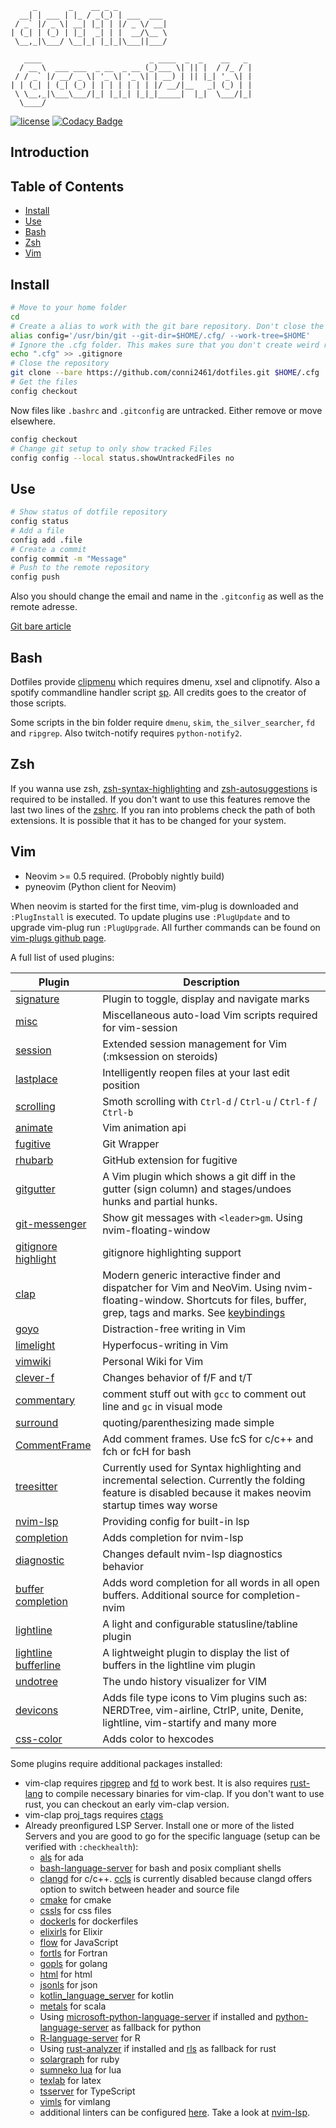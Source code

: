          _       _    __ _ _
      __| | ___ | |_ / _(_) | ___  ___
     / _` |/ _ \| __| |_| | |/ _ \/ __|
    | (_| | (_) | |_|  _| | |  __/\__ \
     \__,_|\___/ \__|_| |_|_|\___||___/

       ____                        _ ____  _  _    __   _
      / __ \  ___ ___  _ __  _ __ (_)___ \| || |  / /_ / |
     / / _` |/ __/ _ \| '_ \| '_ \| | __) | || |_| '_ \| |
    | | (_| | (_| (_) | | | | | | | |/ __/|__   _| (_) | |
     \ \__,_|\___\___/|_| |_|_| |_|_|_____|  |_|  \___/|_|
      \____/

[![license](https://img.shields.io/github/license/conni2461/dotfiles.svg?style=flat-square)](https://github.com/conni2461/dotfiles/blob/master/LICENSE)
[![Codacy Badge](https://api.codacy.com/project/badge/Grade/ef9d3503d02343ac8f6d1c0a7eb25d66)](https://app.codacy.com/app/Conni2461/dotfiles?utm_source=github.com&utm_medium=referral&utm_content=Conni2461/dotfiles&utm_campaign=Badge_Grade_Dashboard)

## Introduction

## Table of Contents

- [Install](#Install)
- [Use](#Use)
- [Bash](#Bash)
- [Zsh](#Zsh)
- [Vim](#Vim)

## Install

```sh
# Move to your home folder
cd
# Create a alias to work with the git bare repository. Don't close the bash session or you have to run this command again.
alias config='/usr/bin/git --git-dir=$HOME/.cfg/ --work-tree=$HOME'
# Ignore the .cfg folder. This makes sure that you don't create weird recursion problems
echo ".cfg" >> .gitignore
# Close the repository
git clone --bare https://github.com/conni2461/dotfiles.git $HOME/.cfg
# Get the files
config checkout
```

Now files like `.bashrc` and `.gitconfig` are untracked. Either remove or move elsewhere.

```sh
config checkout
# Change git setup to only show tracked Files
config config --local status.showUntrackedFiles no
```

## Use

```sh
# Show status of dotfile repository
config status
# Add a file
config add .file
# Create a commit
config commit -m "Message"
# Push to the remote repository
config push
```

Also you should change the email and name in the `.gitconfig` as well as the remote adresse.

[Git bare article](https://www.atlassian.com/git/tutorials/dotfiles)

## Bash

Dotfiles provide [clipmenu](https://github.com/cdown/clipmenu) which requires dmenu, xsel and clipnotify.
Also a spotify commandline handler script [sp](https://gist.github.com/wandernauta/6800547).
All credits goes to the creator of those scripts.

Some scripts in the bin folder require `dmenu`, `skim`, `the_silver_searcher`, `fd` and `ripgrep`.
Also twitch-notify requires `python-notify2`.

## Zsh

If you wanna use zsh, [zsh-syntax-highlighting](https://github.com/zsh-users/zsh-syntax-highlighting) and [zsh-autosuggestions](https://github.com/zsh-users/zsh-autosuggestions) is required to be installed.
If you don't want to use this features remove the last two lines of the [zshrc](.zshrc).
If you ran into problems check the path of both extensions. It is possible that it has to be changed for your system.

## Vim

- Neovim >= 0.5 required. (Probobly nightly build)
- pyneovim (Python client for Neovim)

When neovim is started for the first time, vim-plug is downloaded and `:PlugInstall` is executed.
To update plugins use `:PlugUpdate` and to upgrade vim-plug run `:PlugUpgrade`.
All further commands can be found on [vim-plugs github page](https://github.com/junegunn/vim-plug).

A full list of used plugins:

| Plugin                                                                       | Description                                                                                                                                                                                               |
| ---------------------------------------------------------------------------- | --------------------------------------------------------------------------------------------------------------------------------------------------------------------------------------------------------- |
| [signature](https://github.com/kshenoy/vim-signature)                        | Plugin to toggle, display and navigate marks                                                                                                                                                              |
| [misc](https://github.com/xolox/vim-misc)                                    | Miscellaneous auto-load Vim scripts required for vim-session                                                                                                                                              |
| [session](https://github.com/xolox/vim-session)                              | Extended session management for Vim (:mksession on steroids)                                                                                                                                              |
| [lastplace](https://github.com/farmergreg/vim-lastplace)                     | Intelligently reopen files at your last edit position                                                                                                                                                     |
| [scrolling](https://github.com/psliwka/vim-smoothie)                         | Smoth scrolling with `Ctrl-d` / `Ctrl-u` / `Ctrl-f` / `Ctrl-b`                                                                                                                                            |
| [animate](https://github.com/camspiers/animate.vim)                          | Vim animation api                                                                                                                                                                                         |
| [fugitive](https://github.com/tpope/vim-fugitive)                            | Git Wrapper                                                                                                                                                                                               |
| [rhubarb](https://github.com/tpope/vim-rhubarb)                              | GitHub extension for fugitive                                                                                                                                                                             |
| [gitgutter](https://github.com/airblade/vim-gitgutter)                       | A Vim plugin which shows a git diff in the gutter (sign column) and stages/undoes hunks and partial hunks.                                                                                                |
| [git-messenger](https://github.com/rhysd/git-messenger.vim)                  | Show git messages with `<leader>gm`. Using nvim-floating-window                                                                                                                                           |
| [gitignore highlight](https://github.com/gisphm/vim-gitignore)               | gitignore highlighting support                                                                                                                                                                            |
| [clap](https://github.com/liuchengxu/vim-clap)                               | Modern generic interactive finder and dispatcher for Vim and NeoVim. Using nvim-floating-window. Shortcuts for files, buffer, grep, tags and marks. See [keybindings](.config/nvim/plugins.d/30-clap.vim) |
| [goyo](https://github.com/junegunn/goyo.vim)                                 | Distraction-free writing in Vim                                                                                                                                                                           |
| [limelight](https://github.com/junegunn/limelight.vim)                       | Hyperfocus-writing in Vim                                                                                                                                                                                 |
| [vimwiki](https://github.com/vimwiki/vimwiki)                                | Personal Wiki for Vim                                                                                                                                                                                     |
| [clever-f](https://github.com/rhysd/clever-f.vim)                            | Changes behavior of f/F and t/T                                                                                                                                                                           |
| [commentary](https://github.com/tpope/vim-commentary)                        | comment stuff out with `gcc` to comment out line and `gc` in visual mode                                                                                                                                  |
| [surround](https://github.com/tpope/vim-surround)                            | quoting/parenthesizing made simple                                                                                                                                                                        |
| [CommentFrame](https://github.com/cometsong/CommentFrame.vim)                | Add comment frames. Use <leader>fcS for c/c++ and <leader>fch or <leader>fcH for bash                                                                                                                     |
| [treesitter](https://github.com/nvim-treesitter/nvim-treesitter)             | Currently used for Syntax highlighting and incremental selection. Currently the folding feature is disabled because it makes neovim startup times way worse                                               |
| [nvim-lsp](https://github.com/neovim/nvim-lsp)                               | Providing config for built-in lsp                                                                                                                                                                         |
| [completion](https://github.com/nvim-lua/completion-nvim)                    | Adds completion for nvim-lsp                                                                                                                                                                              |
| [diagnostic](https://github.com/nvim-lua/diagnostic-nvim)                    | Changes default nvim-lsp diagnostics behavior                                                                                                                                                             |
| [buffer completion](https://github.com/steelsojka/completion-buffers)        | Adds word completion for all words in all open buffers. Additional source for completion-nvim                                                                                                             |
| [lightline](https://github.com/itchyny/lightline.vim)                        | A light and configurable statusline/tabline plugin                                                                                                                                                        |
| [lightline bufferline](https://github.com/mengelbrecht/lightline-bufferline) | A lightweight plugin to display the list of buffers in the lightline vim plugin                                                                                                                           |
| [undotree](https://github.com/mbbill/undotree)                               | The undo history visualizer for VIM                                                                                                                                                                       |
| [devicons](https://github.com/ryanoasis/vim-devicons)                        | Adds file type icons to Vim plugins such as: NERDTree, vim-airline, CtrlP, unite, Denite, lightline, vim-startify and many more                                                                           |
| [css-color](https://github.com/ap/vim-css-color)                             | Adds color to hexcodes                                                                                                                                                                                    |

Some plugins require additional packages installed:

- vim-clap requires [ripgrep](https://github.com/BurntSushi/ripgrep) and [fd](https://github.com/sharkdp/fd) to work best. It is also requires [rust-lang](https://github.com/rust-lang/rust) to compile necessary binaries for vim-clap. If you don't want to use rust, you can checkout an early vim-clap version.
- vim-clap proj_tags requires [ctags](https://ctags.io/)
- Already preonfigured LSP Server. Install one or more of the listed Servers and you are good to go for the specific language (setup can be verified with `:checkhealth`):
  - [als](https://github.com/AdaCore/ada_language_server) for ada
  - [bash-language-server](https://github.com/bash-lsp/bash-language-server) for bash and posix compliant shells
  - [clangd](https://clangd.llvm.org/) for c/c++. [ccls](https://github.com/MaskRay/ccls) is currently disabled because clangd offers option to switch between header and source file
  - [cmake](https://github.com/regen100/cmake-language-server) for cmake
  - [cssls](https://github.com/vscode-langservers/vscode-css-languageserver-bin) for css files
  - [dockerls](https://github.com/rcjsuen/dockerfile-language-server-nodejs) for dockerfiles
  - [elixirls](https://github.com/elixir-lsp/elixir-ls) for Elixir
  - [flow](https://github.com/facebook/flow) for JavaScript
  - [fortls](https://github.com/hansec/fortran-language-server) for Fortran
  - [gopls](https://github.com/golang/tools/tree/master/gopls) for golang
  - [html](https://github.com/vscode-langservers/vscode-html-languageserver-bin) for html
  - [jsonls](https://github.com/vscode-langservers/vscode-json-languageserver) for json
  - [kotlin_language_server](https://github.com/fwcd/kotlin-language-server) for kotlin
  - [metals](https://scalameta.org/metals/) for scala
  - Using [microsoft-python-language-server](https://github.com/Microsoft/python-language-server) if installed and [python-language-server](https://github.com/palantir/python-language-server) as fallback for python
  - [R-language-server](https://github.com/REditorSupport/languageserver) for R
  - Using [rust-analyzer](https://github.com/rust-analyzer/rust-analyzer) if installed and [rls](https://github.com/rust-lang/rls) as fallback for rust
  - [solargraph](https://solargraph.org/) for ruby
  - [sumneko lua](https://github.com/sumneko/lua-language-server) for lua
  - [texlab](https://github.com/latex-lsp/texlab) for latex
  - [tsserver](https://github.com/theia-ide/typescript-language-server) for TypeScript
  - [vimls](https://github.com/iamcco/vim-language-server) for vimlang
  - additional linters can be configured [here](.config/nvim/plugins.post.d/70-nvim-lsp.vim). Take a look at [nvim-lsp](https://github.com/neovim/nvim-lsp).
